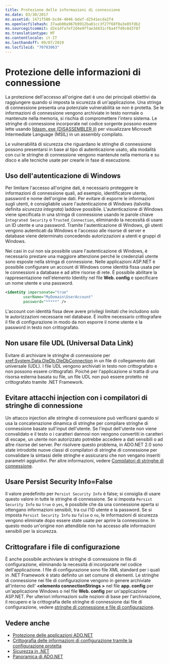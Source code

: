 ```yaml
---
title: Protezione delle informazioni di connessione
ms.date: 03/30/2017
ms.assetid: 1471f580-bcd4-4046-bdaf-d2541ecda2f4
ms.openlocfilehash: 37aab00a967b9912ba01cc3f27f68f8a3e85fdb2
ms.sourcegitcommit: d2e1dfa7ef2d4e9ffae3d431cf6a4ffd9c8d378f
ms.translationtype: MT
ms.contentlocale: it-IT
ms.lasthandoff: 09/07/2019
ms.locfileid: "70783063"
---
```

# <a name="protecting-connection-information"></a>Protezione delle informazioni di connessione
La protezione dell'accesso all'origine dati è uno dei principali obiettivi da raggiungere quando si imposta la sicurezza di un'applicazione. Una stringa di connessione presenta una potenziale vulnerabilità se non è protetta. Se le informazioni di connessione vengono archiviate in testo normale o mantenute nella memoria, si rischia di compromettere l'intero sistema. Le stringhe di connessione incorporate nel codice sorgente possono essere lette usando [Ildasm. exe (DISASSEMBLER il)](../../tools/ildasm-exe-il-disassembler.md) per visualizzare Microsoft Intermediate Language (MSIL) in un assembly compilato.  
  
 Le vulnerabilità di sicurezza che riguardano le stringhe di connessione possono presentarsi in base al tipo di autenticazione usato, alla modalità con cui le stringhe di connessione vengono mantenute nella memoria e su disco e alle tecniche usate per crearle in fase di esecuzione.  
  
## <a name="use-windows-authentication"></a>Uso dell'autenticazione di Windows  
 Per limitare l'accesso all'origine dati, è necessario proteggere le informazioni di connessione quali, ad esempio, identificatore utente, password e nome dell'origine dati. Per evitare di esporre le informazioni sugli utenti, è consigliabile usare l'autenticazione di Windows (talvolta definita *sicurezza integrata*) laddove possibile. L'autenticazione di Windows viene specificata in una stringa di connessione usando le parole chiave `Integrated Security` o `Trusted_Connection`, eliminando la necessità di usare un ID utente e una password. Tramite l'autenticazione di Windows, gli utenti vengono autenticati da Windows e l'accesso alle risorse di server e database viene determinato concedendo autorizzazioni a utenti e gruppi di Windows.  
  
 Nei casi in cui non sia possibile usare l'autenticazione di Windows, è necessario prestare una maggiore attenzione perché le credenziali utente sono esposte nella stringa di connessione. Nelle applicazioni ASP.NET è possibile configurare un account di Windows come identità fissa usata per le connessioni a database e ad altre risorse di rete. È possibile abilitare la rappresentazione nell'elemento Identity nel file **Web. config** e specificare un nome utente e una password.  
  
```xml  
<identity impersonate="true"   
        userName="MyDomain\UserAccount"   
        password="*****" />  
```  
  
 L'account con identità fissa deve avere privilegi limitati che includono solo le autorizzazioni necessarie nel database. È inoltre necessario crittografare il file di configurazione in modo da non esporre il nome utente e la password in testo non crittografato.  
  
## <a name="do-not-use-universal-data-link-udl-files"></a>Non usare file UDL (Universal Data Link)  
 Evitare di archiviare le stringhe di connessione per <xref:System.Data.OleDb.OleDbConnection> in un file di collegamento dati universale (UDL). I file UDL vengono archiviati in testo non crittografato e non possono essere crittografati. Poiché per l'applicazione si tratta di una risorsa esterna basata su file, un file UDL non può essere protetto né crittografato tramite .NET Framework.  
  
## <a name="avoid-injection-attacks-with-connection-string-builders"></a>Evitare attacchi injection con i compilatori di stringhe di connessione  
 Un attacco injection alle stringhe di connessione può verificarsi quando si usa la concatenazione dinamica di stringhe per compilare stringhe di connessione basate sull'input dell'utente. Se l'input dell'utente non viene convalidato e il testo o i caratteri dannosi non vengono convertiti in caratteri di escape, un utente non autorizzato potrebbe accedere a dati sensibili o ad altre risorse del server. Per risolvere questo problema, in ADO.NET 2.0 sono state introdotte nuove classi di compilatori di stringhe di connessione per convalidare la sintassi delle stringhe e assicurarsi che non vengano inseriti parametri aggiuntivi. Per altre informazioni, vedere [Compilatori di stringhe di connessione](connection-string-builders.md).  
  
## <a name="use-persist-security-infofalse"></a>Usare Persist Security Info=False  
 Il valore predefinito per `Persist Security Info` è false; si consiglia di usare questo valore in tutte le stringhe di connessione. Se si imposta `Persist Security Info` su `true` o `yes`, è possibile che da una connessione aperta si ottengano informazioni sensibili, tra cui l'ID utente e la password. Se si imposta `Persist Security Info` su `false` o `no`, le informazioni di sicurezza vengono eliminate dopo essere state usate per aprire la connessione. In questo modo un'origine non attendibile non ha accesso alle informazioni sensibili per la sicurezza.  
  
## <a name="encrypt-configuration-files"></a>Crittografare i file di configurazione  
 È anche possibile archiviare le stringhe di connessione in file di configurazione, eliminando la necessità di incorporarle nel codice dell'applicazione. I file di configurazione sono file XML standard per i quali in .NET Framework è stato definito un set comune di elementi. Le stringhe di connessione nei file di configurazione vengono in genere archiviate all'interno dell'  **\<elemento connectionStrings >** nel file **app. config** per un'applicazione Windows o nel file **Web. config** per un'applicazione ASP.NET. Per ulteriori informazioni sulle nozioni di base per l'archiviazione, il recupero e la crittografia delle stringhe di connessione dai file di configurazione, vedere [stringhe di connessione e file di configurazione](connection-strings-and-configuration-files.md).  
  
## <a name="see-also"></a>Vedere anche

- [Protezione delle applicazioni ADO.NET](securing-ado-net-applications.md)
- [Crittografia delle informazioni di configurazione tramite la configurazione protetta](https://docs.microsoft.com/previous-versions/aspnet/53tyfkaw(v=vs.100))
- [Sicurezza in .NET](../../../standard/security/index.md)
- [Panoramica di ADO.NET](ado-net-overview.md)
